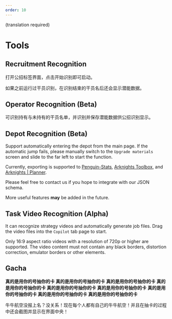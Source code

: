 ```yaml
---
order: 10
---
```


(translation required)

# Tools

## Recruitment Recognition

打开公招标签界面，点击开始识别即可启动。

如果之前运行过干员识别，在识别结束的干员名后还会显示潜能数据。

## Operator Recognition (Beta)

可识别持有与未持有的干员名单，并识别并保存潜能数据供公招识别显示。

## Depot Recognition (Beta)

Support automatically entering the depot from the main page. If the automatic jump fails, please manually switch to the `Upgrade materials` screen and slide to the far left to start the function.

Currently, exporting is supported to [Penguin-Stats](https://penguin-stats.cn/planner), [Arknights Toolbox](https://arkntools.app/#/material), and [Arknights | Planner](https://ark-nights.com/settings).

Please feel free to contact us if you hope to integrate with our JSON schema.

More useful features **may** be added in the future.

## Task Video Recognition (Alpha)

It can recognize strategy videos and automatically generate job files. Drag the video files into the `Copilot` tab page to start.

Only 16:9 aspect ratio videos with a resolution of 720p or higher are supported. The video content must not contain any black borders, distortion correction, emulator borders or other elements.

## Gacha

**真的是用你的号抽你的卡 真的是用你的号抽你的卡 真的是用你的号抽你的卡**
**真的是用你的号抽你的卡 真的是用你的号抽你的卡 真的是用你的号抽你的卡**
**真的是用你的号抽你的卡 真的是用你的号抽你的卡 真的是用你的号抽你的卡**

牛牛航空没报上名？没关系！现在每个人都有自己的牛牛航空！并且在抽卡的过程中还会截图并显示在界面中央！
